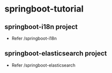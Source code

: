 # springboot-tutorial
## springboot-i18n project
* Refer /springboot-i18n
## springboot-elasticsearch project
* Refer /springboot-elasticsearch